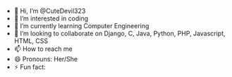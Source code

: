 - 👋 Hi, I’m @CuteDevil323
- 👀 I’m interested in coding
- 🌱 I’m currently learning Computer Engineering 
- 💞️ I’m looking to collaborate on Django, C, Java, Python, PHP, Javascript, HTML, CSS
- 📫 How to reach me 
- 😄 Pronouns: Her/She
- ⚡ Fun fact: 

<!---
CuteDevil323/CuteDevil323 is a ✨ special ✨ repository because its `README.md` (this file) appears on your GitHub profile.
You can click the Preview link to take a look at your changes.
--->
